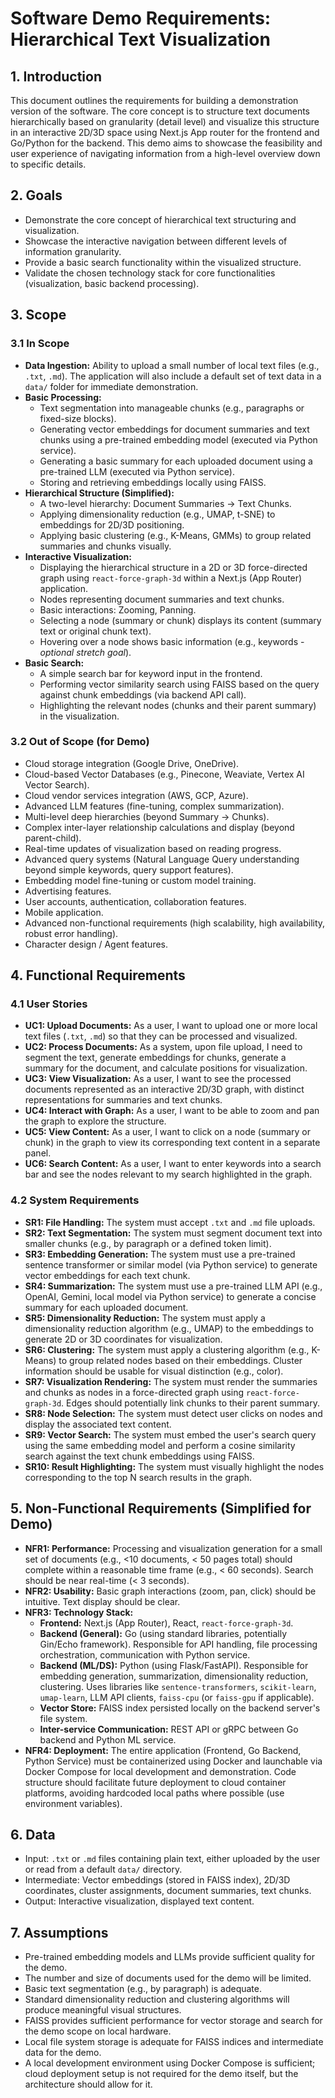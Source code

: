 # Software Demo Requirements: Hierarchical Text Visualization

## 1. Introduction

This document outlines the requirements for building a demonstration version of the software. The core concept is to structure text documents hierarchically based on granularity (detail level) and visualize this structure in an interactive 2D/3D space using Next.js App router for the frontend and Go/Python for the backend. This demo aims to showcase the feasibility and user experience of navigating information from a high-level overview down to specific details.

## 2. Goals

*   Demonstrate the core concept of hierarchical text structuring and visualization.
*   Showcase the interactive navigation between different levels of information granularity.
*   Provide a basic search functionality within the visualized structure.
*   Validate the chosen technology stack for core functionalities (visualization, basic backend processing).

## 3. Scope

### 3.1 In Scope

*   **Data Ingestion:** Ability to upload a small number of local text files (e.g., `.txt`, `.md`). The application will also include a default set of text data in a `data/` folder for immediate demonstration.
*   **Basic Processing:**
    *   Text segmentation into manageable chunks (e.g., paragraphs or fixed-size blocks).
    *   Generating vector embeddings for document summaries and text chunks using a pre-trained embedding model (executed via Python service).
    *   Generating a basic summary for each uploaded document using a pre-trained LLM (executed via Python service).
    *   Storing and retrieving embeddings locally using FAISS.
*   **Hierarchical Structure (Simplified):**
    *   A two-level hierarchy: Document Summaries -> Text Chunks.
    *   Applying dimensionality reduction (e.g., UMAP, t-SNE) to embeddings for 2D/3D positioning.
    *   Applying basic clustering (e.g., K-Means, GMMs) to group related summaries and chunks visually.
*   **Interactive Visualization:**
    *   Displaying the hierarchical structure in a 2D or 3D force-directed graph using `react-force-graph-3d` within a Next.js (App Router) application.
    *   Nodes representing document summaries and text chunks.
    *   Basic interactions: Zooming, Panning.
    *   Selecting a node (summary or chunk) displays its content (summary text or original chunk text).
    *   Hovering over a node shows basic information (e.g., keywords - *optional stretch goal*).
*   **Basic Search:**
    *   A simple search bar for keyword input in the frontend.
    *   Performing vector similarity search using FAISS based on the query against chunk embeddings (via backend API call).
    *   Highlighting the relevant nodes (chunks and their parent summary) in the visualization.

### 3.2 Out of Scope (for Demo)

*   Cloud storage integration (Google Drive, OneDrive).
*   Cloud-based Vector Databases (e.g., Pinecone, Weaviate, Vertex AI Vector Search).
*   Cloud vendor services integration (AWS, GCP, Azure).
*   Advanced LLM features (fine-tuning, complex summarization).
*   Multi-level deep hierarchies (beyond Summary -> Chunks).
*   Complex inter-layer relationship calculations and display (beyond parent-child).
*   Real-time updates of visualization based on reading progress.
*   Advanced query systems (Natural Language Query understanding beyond simple keywords, query support features).
*   Embedding model fine-tuning or custom model training.
*   Advertising features.
*   User accounts, authentication, collaboration features.
*   Mobile application.
*   Advanced non-functional requirements (high scalability, high availability, robust error handling).
*   Character design / Agent features.

## 4. Functional Requirements

### 4.1 User Stories

*   **UC1: Upload Documents:** As a user, I want to upload one or more local text files (`.txt`, `.md`) so that they can be processed and visualized.
*   **UC2: Process Documents:** As a system, upon file upload, I need to segment the text, generate embeddings for chunks, generate a summary for the document, and calculate positions for visualization.
*   **UC3: View Visualization:** As a user, I want to see the processed documents represented as an interactive 2D/3D graph, with distinct representations for summaries and text chunks.
*   **UC4: Interact with Graph:** As a user, I want to be able to zoom and pan the graph to explore the structure.
*   **UC5: View Content:** As a user, I want to click on a node (summary or chunk) in the graph to view its corresponding text content in a separate panel.
*   **UC6: Search Content:** As a user, I want to enter keywords into a search bar and see the nodes relevant to my search highlighted in the graph.

### 4.2 System Requirements

*   **SR1: File Handling:** The system must accept `.txt` and `.md` file uploads.
*   **SR2: Text Segmentation:** The system must segment document text into smaller chunks (e.g., by paragraph or a defined token limit).
*   **SR3: Embedding Generation:** The system must use a pre-trained sentence transformer or similar model (via Python service) to generate vector embeddings for each text chunk.
*   **SR4: Summarization:** The system must use a pre-trained LLM API (e.g., OpenAI, Gemini, local model via Python service) to generate a concise summary for each uploaded document.
*   **SR5: Dimensionality Reduction:** The system must apply a dimensionality reduction algorithm (e.g., UMAP) to the embeddings to generate 2D or 3D coordinates for visualization.
*   **SR6: Clustering:** The system must apply a clustering algorithm (e.g., K-Means) to group related nodes based on their embeddings. Cluster information should be usable for visual distinction (e.g., color).
*   **SR7: Visualization Rendering:** The system must render the summaries and chunks as nodes in a force-directed graph using `react-force-graph-3d`. Edges should potentially link chunks to their parent summary.
*   **SR8: Node Selection:** The system must detect user clicks on nodes and display the associated text content.
*   **SR9: Vector Search:** The system must embed the user's search query using the same embedding model and perform a cosine similarity search against the text chunk embeddings using FAISS.
*   **SR10: Result Highlighting:** The system must visually highlight the nodes corresponding to the top N search results in the graph.

## 5. Non-Functional Requirements (Simplified for Demo)

*   **NFR1: Performance:** Processing and visualization generation for a small set of documents (e.g., <10 documents, < 50 pages total) should complete within a reasonable time frame (e.g., < 60 seconds). Search should be near real-time (< 3 seconds).
*   **NFR2: Usability:** Basic graph interactions (zoom, pan, click) should be intuitive. Text display should be clear.
*   **NFR3: Technology Stack:**
    *   **Frontend:** Next.js (App Router), React, `react-force-graph-3d`.
    *   **Backend (General):** Go (using standard libraries, potentially Gin/Echo framework). Responsible for API handling, file processing orchestration, communication with Python service.
    *   **Backend (ML/DS):** Python (using Flask/FastAPI). Responsible for embedding generation, summarization, dimensionality reduction, clustering. Uses libraries like `sentence-transformers`, `scikit-learn`, `umap-learn`, LLM API clients, `faiss-cpu` (or `faiss-gpu` if applicable).
    *   **Vector Store:** FAISS index persisted locally on the backend server's file system.
    *   **Inter-service Communication:** REST API or gRPC between Go backend and Python ML service.
*   **NFR4: Deployment:** The entire application (Frontend, Go Backend, Python Service) must be containerized using Docker and launchable via Docker Compose for local development and demonstration. Code structure should facilitate future deployment to cloud container platforms, avoiding hardcoded local paths where possible (use environment variables).

## 6. Data

*   Input: `.txt` or `.md` files containing plain text, either uploaded by the user or read from a default `data/` directory.
*   Intermediate: Vector embeddings (stored in FAISS index), 2D/3D coordinates, cluster assignments, document summaries, text chunks.
*   Output: Interactive visualization, displayed text content.

## 7. Assumptions

*   Pre-trained embedding models and LLMs provide sufficient quality for the demo.
*   The number and size of documents used for the demo will be limited.
*   Basic text segmentation (e.g., by paragraph) is adequate.
*   Standard dimensionality reduction and clustering algorithms will produce meaningful visual structures.
*   FAISS provides sufficient performance for vector storage and search for the demo scope on local hardware.
*   Local file system storage is adequate for FAISS indices and intermediate data for the demo.
*   A local development environment using Docker Compose is sufficient; cloud deployment setup is not required for the demo itself, but the architecture should allow for it.

